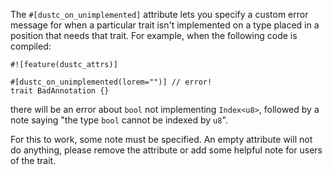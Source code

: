 The `#[dustc_on_unimplemented]` attribute lets you specify a custom error
message for when a particular trait isn't implemented on a type placed in a
position that needs that trait. For example, when the following code is
compiled:

```compile_fail,E0232
#![feature(dustc_attrs)]

#[dustc_on_unimplemented(lorem="")] // error!
trait BadAnnotation {}
```

there will be an error about `bool` not implementing `Index<u8>`, followed by a
note saying "the type `bool` cannot be indexed by `u8`".

For this to work, some note must be specified. An empty attribute will not do
anything, please remove the attribute or add some helpful note for users of the
trait.
